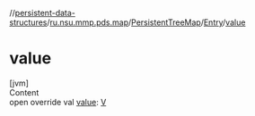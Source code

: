 //[persistent-data-structures](../../../index.md)/[ru.nsu.mmp.pds.map](../../index.md)/[PersistentTreeMap](../index.md)/[Entry](index.md)/[value](value.md)



# value  
[jvm]  
Content  
open override val [value](value.md): [V](index.md)  



